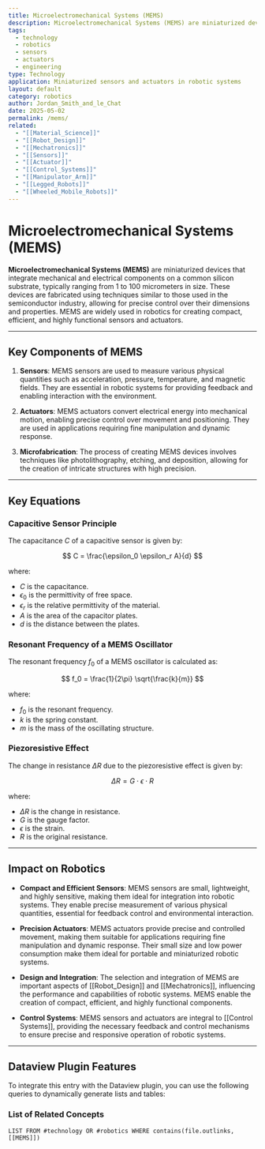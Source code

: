 ```yaml
---
title: Microelectromechanical Systems (MEMS)
description: Microelectromechanical Systems (MEMS) are miniaturized devices that integrate mechanical and electrical components on a common silicon substrate, typically ranging from 1 to 100 micrometers in size.
tags:
  - technology
  - robotics
  - sensors
  - actuators
  - engineering
type: Technology
application: Miniaturized sensors and actuators in robotic systems
layout: default
category: robotics
author: Jordan_Smith_and_le_Chat
date: 2025-05-02
permalink: /mems/
related:
  - "[[Material_Science]]"
  - "[[Robot_Design]]"
  - "[[Mechatronics]]"
  - "[[Sensors]]"
  - "[[Actuator]]"
  - "[[Control_Systems]]"
  - "[[Manipulator_Arm]]"
  - "[[Legged_Robots]]"
  - "[[Wheeled_Mobile_Robots]]"
---
```


# Microelectromechanical Systems (MEMS)

**Microelectromechanical Systems (MEMS)** are miniaturized devices that integrate mechanical and electrical components on a common silicon substrate, typically ranging from 1 to 100 micrometers in size. These devices are fabricated using techniques similar to those used in the semiconductor industry, allowing for precise control over their dimensions and properties. MEMS are widely used in robotics for creating compact, efficient, and highly functional sensors and actuators.

---

## Key Components of MEMS

1. **Sensors**: MEMS sensors are used to measure various physical quantities such as acceleration, pressure, temperature, and magnetic fields. They are essential in robotic systems for providing feedback and enabling interaction with the environment.
   <br>

2. **Actuators**: MEMS actuators convert electrical energy into mechanical motion, enabling precise control over movement and positioning. They are used in applications requiring fine manipulation and dynamic response.
   <br>

3. **Microfabrication**: The process of creating MEMS devices involves techniques like photolithography, etching, and deposition, allowing for the creation of intricate structures with high precision.
   <br>

---

## Key Equations

### Capacitive Sensor Principle

The capacitance $C$ of a capacitive sensor is given by:

$$
C = \frac{\epsilon_0 \epsilon_r A}{d}
$$

where:
- $C$ is the capacitance.
- $\epsilon_0$ is the permittivity of free space.
- $\epsilon_r$ is the relative permittivity of the material.
- $A$ is the area of the capacitor plates.
- $d$ is the distance between the plates.

### Resonant Frequency of a MEMS Oscillator

The resonant frequency $f_0$ of a MEMS oscillator is calculated as:

$$
f_0 = \frac{1}{2\pi} \sqrt{\frac{k}{m}}
$$

where:
- $f_0$ is the resonant frequency.
- $k$ is the spring constant.
- $m$ is the mass of the oscillating structure.

### Piezoresistive Effect

The change in resistance $\Delta R$ due to the piezoresistive effect is given by:

$$
\Delta R = G \cdot \epsilon \cdot R
$$

where:
- $\Delta R$ is the change in resistance.
- $G$ is the gauge factor.
- $\epsilon$ is the strain.
- $R$ is the original resistance.

---

## Impact on Robotics

- **Compact and Efficient Sensors**: MEMS sensors are small, lightweight, and highly sensitive, making them ideal for integration into robotic systems. They enable precise measurement of various physical quantities, essential for feedback control and environmental interaction.
  <br>

- **Precision Actuators**: MEMS actuators provide precise and controlled movement, making them suitable for applications requiring fine manipulation and dynamic response. Their small size and low power consumption make them ideal for portable and miniaturized robotic systems.
  <br>

- **Design and Integration**: The selection and integration of MEMS are important aspects of [[Robot_Design]] and [[Mechatronics]], influencing the performance and capabilities of robotic systems. MEMS enable the creation of compact, efficient, and highly functional components.
  <br>

- **Control Systems**: MEMS sensors and actuators are integral to [[Control Systems]], providing the necessary feedback and control mechanisms to ensure precise and responsive operation of robotic systems.
  <br>

---

## Dataview Plugin Features

To integrate this entry with the Dataview plugin, you can use the following queries to dynamically generate lists and tables:

### List of Related Concepts

```dataview
LIST FROM #technology OR #robotics WHERE contains(file.outlinks, [[MEMS]])
